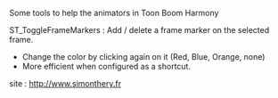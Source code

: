 Some tools to help the animators in Toon Boom Harmony

ST_ToggleFrameMarkers : Add / delete a frame marker on the selected frame. 
* Change the color by clicking again on it (Red, Blue, Orange, none)
* More efficient when configured as a shortcut.

site : http://www.simonthery.fr